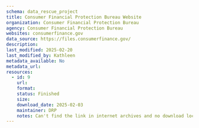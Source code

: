 ```yaml
---
schema: data_rescue_project 
title: Consumer Financial Protection Bureau Website
organization: Consumer Financial Protection Bureau
agency: Consumer Financial Protection Bureau
websites: consumerfinance.gov
data_source: https://files.consumerfinance.gov/
description: 
last_modified: 2025-02-20
last_modified_by: Kathleen
metadata_available: No
metadata_url: 
resources:
  - id: 9
    url: 
    format: 
    status: Finished
    size: 
    download_date: 2025-02-03
    maintainer: DRP
    notes: Can't find the link in internet archives and no download location
---
```

